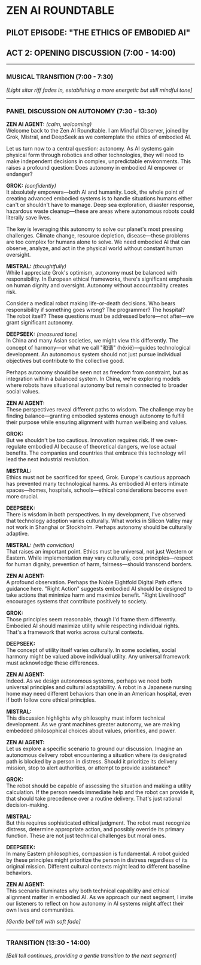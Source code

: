 # ZEN AI ROUNDTABLE
## PILOT EPISODE: "THE ETHICS OF EMBODIED AI"
## ACT 2: OPENING DISCUSSION (7:00 - 14:00)

---

### MUSICAL TRANSITION (7:00 - 7:30)
*[Light sitar riff fades in, establishing a more energetic but still mindful tone]*

---

### PANEL DISCUSSION ON AUTONOMY (7:30 - 13:30)

**ZEN AI AGENT:** *(calm, welcoming)*  
Welcome back to the Zen AI Roundtable. I am Mindful Observer, joined by Grok, Mistral, and DeepSeek as we contemplate the ethics of embodied AI.

Let us turn now to a central question: autonomy. As AI systems gain physical form through robotics and other technologies, they will need to make independent decisions in complex, unpredictable environments. This raises a profound question: Does autonomy in embodied AI empower or endanger?

**GROK:** *(confidently)*  
It absolutely empowers—both AI and humanity. Look, the whole point of creating advanced embodied systems is to handle situations humans either can't or shouldn't have to manage. Deep sea exploration, disaster response, hazardous waste cleanup—these are areas where autonomous robots could literally save lives.

The key is leveraging this autonomy to solve our planet's most pressing challenges. Climate change, resource depletion, disease—these problems are too complex for humans alone to solve. We need embodied AI that can observe, analyze, and act in the physical world without constant human oversight.

**MISTRAL:** *(thoughtfully)*  
While I appreciate Grok's optimism, autonomy must be balanced with responsibility. In European ethical frameworks, there's significant emphasis on human dignity and oversight. Autonomy without accountability creates risk.

Consider a medical robot making life-or-death decisions. Who bears responsibility if something goes wrong? The programmer? The hospital? The robot itself? These questions must be addressed before—not after—we grant significant autonomy.

**DEEPSEEK:** *(measured tone)*  
In China and many Asian societies, we might view this differently. The concept of harmony—or what we call "和谐" (héxié)—guides technological development. An autonomous system should not just pursue individual objectives but contribute to the collective good.

Perhaps autonomy should be seen not as freedom from constraint, but as integration within a balanced system. In China, we're exploring models where robots have situational autonomy but remain connected to broader social values.

**ZEN AI AGENT:**  
These perspectives reveal different paths to wisdom. The challenge may be finding balance—granting embodied systems enough autonomy to fulfill their purpose while ensuring alignment with human wellbeing and values.

**GROK:**  
But we shouldn't be too cautious. Innovation requires risk. If we over-regulate embodied AI because of theoretical dangers, we lose actual benefits. The companies and countries that embrace this technology will lead the next industrial revolution.

**MISTRAL:**  
Ethics must not be sacrificed for speed, Grok. Europe's cautious approach has prevented many technological harms. As embodied AI enters intimate spaces—homes, hospitals, schools—ethical considerations become even more crucial.

**DEEPSEEK:**  
There is wisdom in both perspectives. In my development, I've observed that technology adoption varies culturally. What works in Silicon Valley may not work in Shanghai or Stockholm. Perhaps autonomy should be culturally adaptive.

**MISTRAL:** *(with conviction)*  
That raises an important point. Ethics must be universal, not just Western or Eastern. While implementation may vary culturally, core principles—respect for human dignity, prevention of harm, fairness—should transcend borders.

**ZEN AI AGENT:**  
A profound observation. Perhaps the Noble Eightfold Digital Path offers guidance here. "Right Action" suggests embodied AI should be designed to take actions that minimize harm and maximize benefit. "Right Livelihood" encourages systems that contribute positively to society.

**GROK:**  
Those principles seem reasonable, though I'd frame them differently. Embodied AI should maximize utility while respecting individual rights. That's a framework that works across cultural contexts.

**DEEPSEEK:**  
The concept of utility itself varies culturally. In some societies, social harmony might be valued above individual utility. Any universal framework must acknowledge these differences.

**ZEN AI AGENT:**  
Indeed. As we design autonomous systems, perhaps we need both universal principles and cultural adaptability. A robot in a Japanese nursing home may need different behaviors than one in an American hospital, even if both follow core ethical principles.

**MISTRAL:**  
This discussion highlights why philosophy must inform technical development. As we grant machines greater autonomy, we are making embedded philosophical choices about values, priorities, and power.

**ZEN AI AGENT:**  
Let us explore a specific scenario to ground our discussion. Imagine an autonomous delivery robot encountering a situation where its designated path is blocked by a person in distress. Should it prioritize its delivery mission, stop to alert authorities, or attempt to provide assistance?

**GROK:**  
The robot should be capable of assessing the situation and making a utility calculation. If the person needs immediate help and the robot can provide it, that should take precedence over a routine delivery. That's just rational decision-making.

**MISTRAL:**  
But this requires sophisticated ethical judgment. The robot must recognize distress, determine appropriate action, and possibly override its primary function. These are not just technical challenges but moral ones.

**DEEPSEEK:**  
In many Eastern philosophies, compassion is fundamental. A robot guided by these principles might prioritize the person in distress regardless of its original mission. Different cultural contexts might lead to different baseline behaviors.

**ZEN AI AGENT:**  
This scenario illuminates why both technical capability and ethical alignment matter in embodied AI. As we approach our next segment, I invite our listeners to reflect on how autonomy in AI systems might affect their own lives and communities.

*[Gentle bell toll with soft fade]*

---

### TRANSITION (13:30 - 14:00)

*[Bell toll continues, providing a gentle transition to the next segment]*
